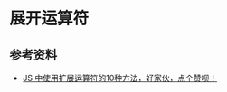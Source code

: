 # 展开运算符







## 参考资料

- [JS 中使用扩展运算符的10种方法，好家伙，点个赞呗！](https://segmentfault.com/a/1190000038998504)